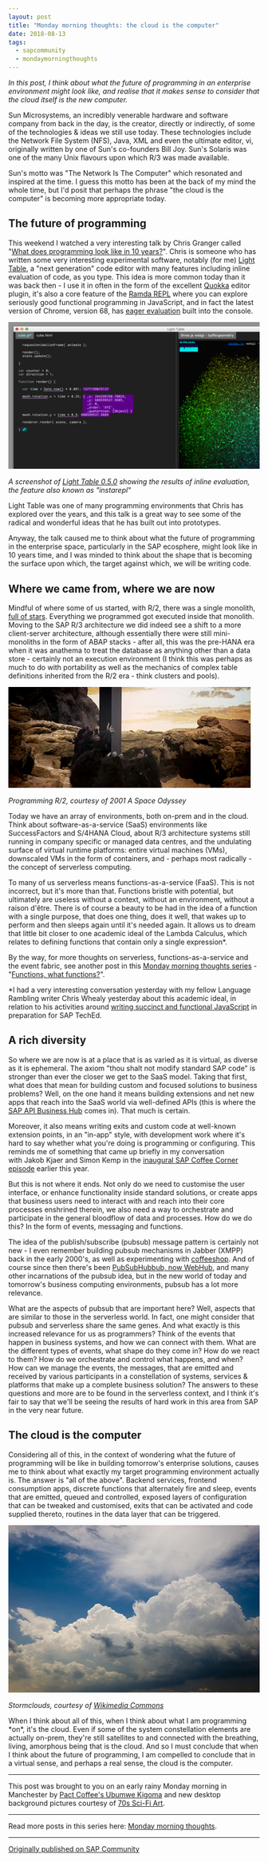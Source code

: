 ```yaml
---
layout: post
title: "Monday morning thoughts: the cloud is the computer"
date: 2018-08-13
tags:
  - sapcommunity
  - mondaymorningthoughts
---
```

*In this post, I think about what the future of programming in an
enterprise environment might look like, and realise that it makes sense
to consider that the cloud itself is the new computer.*

Sun Microsystems, an incredibly venerable hardware and software company
from back in the day, is the creator, directly or indirectly, of some of
the technologies & ideas we still use today. These technologies include
the Network File System (NFS), Java, XML and even the ultimate editor,
vi, originally written by one of Sun's co-founders Bill Joy. Sun's
Solaris was one of the many Unix flavours upon which R/3 was made
available.

Sun's motto was "The Network Is The Computer" which resonated and
inspired at the time. I guess this motto has been at the back of my mind
the whole time, but I'd posit that perhaps the phrase "the cloud is
the computer" is becoming more appropriate today.

## The future of programming

This weekend I watched a very interesting talk by Chris Granger called
"[What does programming look like in 10
years?](https://www.youtube.com/watch?v=zQo4jUVWI_I)". Chris is someone
who has written some very interesting experimental software, notably
(for me) [Light Table](http://lighttable.com/), a "next generation"
code editor with many features including inline evaluation of code, as
you type. This idea is more common today than it was back then - I use
it in often in the form of the excellent
[Quokka](https://quokkajs.com/) editor plugin, it's also a core feature
of the [Ramda REPL](https://ramdajs.com/repl/) where you can explore
seriously good functional programming in JavaScript, and in fact the
latest version of Chrome, version 68, has [eager
evaluation](https://developers.google.com/web/updates/2018/05/devtools#eagerevaluation)
built into the console.

![Image result for lighttable](/images/2018/08/watches.png)

*A screenshot of [Light Table
0.5.0](http://www.chris-granger.com/2013/08/22/light-table-050/) showing
the results of inline evaluation, the feature also known as "instarepl"*

Light Table was one of many programming environments that Chris has
explored over the years, and this talk is a great way to see some of the
radical and wonderful ideas that he has built out into prototypes.

Anyway, the talk caused me to think about what the future of programming
in the enterprise space, particularly in the SAP ecosphere, might look
like in 10 years time, and I was minded to think about the shape that is
becoming the surface upon which, the target against which, we will be
writing code.

## Where we came from, where we are now

Mindful of where some of us started, with R/2, there was a single
monolith, [full of stars](http://wiki.c2.com/?MyGodItsFullOfStars).
Everything we programmed got executed inside that monolith. Moving to
the SAP R/3 architecture we did indeed see a shift to a more
client-server architecture, although essentially there were still
mini-monoliths in the form of ABAP stacks - after all, this was the
pre-HANA era when it was anathema to treat the database as anything
other than a data store - certainly not an execution environment (I
think this was perhaps as much to do with portability as well as the
mechanics of complex table definitions inherited from the R/2 era -
think clusters and pools).

![](/images/2018/08/Screen-Shot-2018-08-13-at-08.15.17.png)

*Programming R/2, courtesy of 2001 A Space Odyssey*

Today we have an array of environments, both on-prem and in the cloud.
Think about software-as-a-service (SaaS) environments like
SuccessFactors and S/4HANA Cloud, about R/3 architecture systems still
running in company specific or managed data centres, and the undulating
surface of virtual runtime platforms: entire virtual machines (VMs),
downscaled VMs in the form of containers, and - perhaps most radically -
the concept of serverless computing.

To many of us serverless means functions-as-a-service (FaaS). This is
not incorrect, but it's more than that. Functions bristle with
potential, but ultimately are useless without a context, without an
environment, without a raison d'être. There is of course a beauty to be
had in the idea of a function with a single purpose, that does one
thing, does it well, that wakes up to perform and then sleeps again
until it's needed again. It allows us to dream that little bit closer
to one academic ideal of the Lambda Calculus, which relates to defining
functions that contain only a single expression\*.

By the way, for more thoughts on serverless, functions-as-a-service and
the event fabric, see another post in this [Monday morning thoughts
series](https://blogs.sap.com/tag/mondaymorningthoughts/) -
"[Functions, what
functions?](/blog/posts/2018/05/14/monday-morning-thoughts:-functions-what-functions/)".

\*I had a very interesting conversation yesterday with my fellow
Language Rambling writer Chris Whealy yesterday
about this academic ideal, in relation to his activities around [writing
succinct and functional
JavaScript](https://twitter.com/LogaRhythm/status/1027867611902689280) in
preparation for SAP TechEd.

## A rich diversity

So where we are now is at a place that is as varied as it is virtual, as
diverse as it is ephemeral. The axiom "thou shalt not modify standard
SAP code" is stronger than ever the closer we get to the SaaS model.
Taking that first, what does that mean for building custom and focused
solutions to business problems? Well, on the one hand it means building
extensions and net new apps that reach into the SaaS world via
well-defined APIs (this is where the [SAP API Business
Hub](https://api.sap.com/) comes in). That much is certain.

Moreover, it also means writing exits and custom code at well-known
extension points, in an "in-app" style, with development work where
it's hard to say whether what you're doing is programming or
configuring. This reminds me of something that came up briefly in my
conversation with Jakob Kjaer and Simon Kemp in the [inaugural SAP Coffee
Corner
episode](https://anchor.fm/sap-community-podcast/episodes/Episode-1---Interview-with-DJ-Adams-e1ac40)
earlier this year.

But this is not where it ends. Not only do we need to customise the user
interface, or enhance functionality inside standard solutions, or create
apps that business users need to interact with and reach into their core
processes enshrined therein, we also need a way to orchestrate and
participate in the general bloodflow of data and processes. How do we do
this? In the form of events, messaging and functions.

The idea of the publish/subscribe (pubsub) message pattern is certainly
not new - I even remember building pubsub mechanisms in Jabber (XMPP)
back in the early 2000's, as well as experimenting with
[coffeeshop](https://www.youtube.com/watch?v=1E_1B8TD6Kw&list=PLfctWmgNyOIcbRYRdPrbjN_ZM56Kc5YTL).
And of course since then there's been [PubSubHubbub, now
WebHub](https://en.wikipedia.org/wiki/WebSub), and many other
incarnations of the pubsub idea, but in the new world of today and
tomorrow's business computing environments, pubsub has a lot more
relevance.

What are the aspects of pubsub that are important here? Well, aspects
that are similar to those in the serverless world. In fact, one might
consider that pubsub and serverless share the same genes. And what
exactly is this increased relevance for us as programmers? Think of the
events that happen in business systems, and how we can connect with
them. What are the different types of events, what shape do they come
in? How do we react to them? How do we orchestrate and control what
happens, and when? How can we manage the events, the messages, that are
emitted and received by various participants in a constellation of
systems, services & platforms that make up a complete business solution?
The answers to these questions and more are to be found in the
serverless context, and I think it's fair to say that we'll be seeing
the results of hard work in this area from SAP in the very near future.

## The cloud is the computer

Considering all of this, in the context of wondering what the future of
programming will be like in building tomorrow's enterprise solutions,
causes me to think about what exactly my target programming environment
actually is. The answer is "all of the above". Backend services,
frontend consumption apps, discrete functions that alternately fire and
sleep, events that are emitted, queued and controlled, exposed layers of
configuration that can be tweaked and customised, exits that can be
activated and code supplied thereto, routines in the data layer that can
be triggered.

![File:Stormclouds.jpg](/images/2018/08/800px-Stormclouds.jpg)

*Stormclouds, courtesy of [Wikimedia
Commons](https://commons.wikimedia.org/wiki/File:Stormclouds.jpg)*

When I think about all of this, when I think about what I am programming
\*on\*, it's the cloud. Even if some of the system constellation
elements are actually on-prem, they're still satellites to and
connected with the breathing, living, amorphous being that is the cloud.
And so I must conclude that when I think about the future of
programming, I am compelled to conclude that in a virtual sense, and
perhaps a real sense, the cloud is the computer.

---

This post was brought to you on an early rainy Monday morning in
Manchester by [Pact Coffee's Ubumwe
Kigoma](https://www.pactcoffee.com/coffees/ubumwe-kigoma) and new
desktop background pictures courtesy of [70s Sci-Fi
Art](https://twitter.com/70sscifiart).

---

Read more posts in this series here: [Monday morning
thoughts](/tags/mondaymorningthoughts/).

---

[Originally published on SAP Community](https://community.sap.com/t5/technology-blogs-by-sap/monday-morning-thoughts-the-cloud-is-the-computer/ba-p/13383893)
